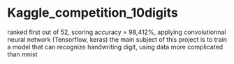 # Kaggle_competition_10digits
ranked first out of 52, scoring accuracy = 98,412%, applying convolutionnal neural network (Tensorflow, keras)
the main subject of this project is to train a model that can recognize handwriting digit, using data more complicated than mnist 

